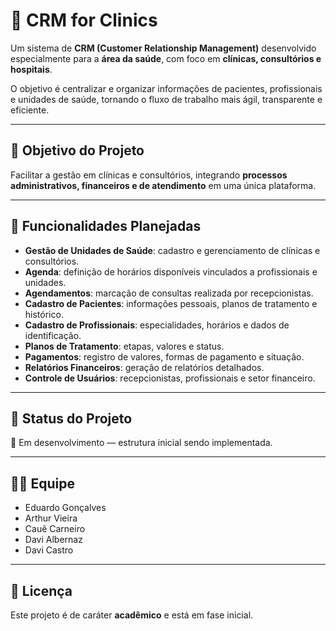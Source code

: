 # 🏥 CRM for Clinics

Um sistema de **CRM (Customer Relationship Management)** desenvolvido especialmente para a **área da saúde**, com foco em **clínicas, consultórios e hospitais**.  

O objetivo é centralizar e organizar informações de pacientes, profissionais e unidades de saúde, tornando o fluxo de trabalho mais ágil, transparente e eficiente.  

---

## 🚀 Objetivo do Projeto
Facilitar a gestão em clínicas e consultórios, integrando **processos administrativos, financeiros e de atendimento** em uma única plataforma.

---

## 📌 Funcionalidades Planejadas
- **Gestão de Unidades de Saúde**: cadastro e gerenciamento de clínicas e consultórios.  
- **Agenda**: definição de horários disponíveis vinculados a profissionais e unidades.  
- **Agendamentos**: marcação de consultas realizada por recepcionistas.  
- **Cadastro de Pacientes**: informações pessoais, planos de tratamento e histórico.  
- **Cadastro de Profissionais**: especialidades, horários e dados de identificação.  
- **Planos de Tratamento**: etapas, valores e status.  
- **Pagamentos**: registro de valores, formas de pagamento e situação.  
- **Relatórios Financeiros**: geração de relatórios detalhados.  
- **Controle de Usuários**: recepcionistas, profissionais e setor financeiro.  

---

## 📂 Status do Projeto
🔨 Em desenvolvimento — estrutura inicial sendo implementada.  

---

## 👨‍💻 Equipe
- Eduardo Gonçalves  
- Arthur Vieira  
- Cauê Carneiro  
- Davi Albernaz  
- Davi Castro  

---

## 📄 Licença
Este projeto é de caráter **acadêmico** e está em fase inicial.  
